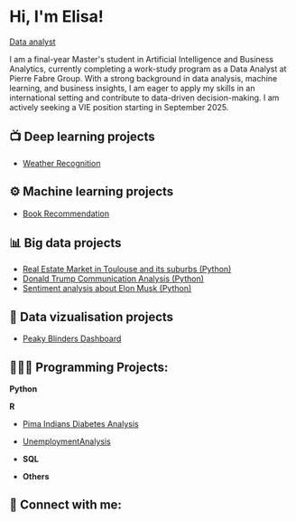 # Hi, I'm Elisa!  
[Data analyst](www.linkedin.com/in/elisa-lassarre-938a35207)  

I am a final-year Master's student in Artificial Intelligence and Business Analytics, currently completing a work-study program as a Data Analyst at Pierre Fabre Group. With a strong background in data analysis, machine learning, and business insights, I am eager to apply my skills in an international setting and contribute to data-driven decision-making. I am actively seeking a VIE position starting in September 2025.

  

<h2>📺 Deep learning projects</h2>

- [Weather Recognition](https://github.com/elisalsr/Weather_recognition)

<h2>⚙️ Machine learning projects</h2>

- [Book Recommendation](https://github.com/elisalsr/Book_recommendation/tree/main)


<h2>📊 Big data projects</h2>

-  [Real Estate Market in Toulouse and its suburbs (Python)](https://github.com/elisalsr/Real-Estate-Market-Data-Exploration-in-Toulouse-and-its-suburbs)
-  [Donald Trump Communication Analysis (Python)](https://github.com/elisalsr/Donald_Trump_Communication_Analysis)
-  [Sentiment analysis about Elon Musk (Python)](https://github.com/elisalsr/Sentiment_analysis)


<h2>🎨 Data vizualisation projects </h2>

- [Peaky Blinders Dashboard](https://github.com/elisalsr/Peaky-Blinders/blob/main/README.md)

<h2>👩🏻‍💻 Programming Projects:</h2>

<b>Python</b>
  
    
<b>R</b>

- [Pima Indians Diabetes Analysis](https://github.com/elisalsr/Weather_recognition)
- [UnemploymentAnalysis](https://github.com/elisalsr/Unemployment-analysis)

- <b>SQL</b>

    
- <b>Others</b>

    

<h2> 🤳 Connect with me:</h2>

[twitter]: https://twitter.com/joshmadakor
[youtube]: https://www.youtube.com/c/joshmadakor
[instagram]: https://www.instagram.com/joshmadakor/
[linkedin]: https://linkedin.com/in/joshmadakor
